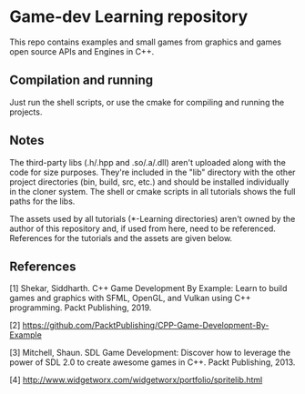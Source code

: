 # Game-dev Learning repository

This repo contains examples and small games from graphics and games open source APIs and Engines in C++.

## Compilation and running

Just run the shell scripts, or use the cmake for compiling and running the projects.

## Notes

The third-party libs (.h/.hpp and .so/.a/.dll) aren't uploaded along with the code for size purposes. They're included in the "lib" directory with the other project directories (bin, build, src, etc.) and should be installed individually in the cloner system. The shell or cmake scripts in all tutorials shows the full paths for the libs.

The assets used by all tutorials (*-Learning directories) aren't owned by the author of this repository and, if used from here, need to be referenced. References for the tutorials and the assets are given below.

## References

[1] Shekar, Siddharth. C++ Game Development By Example: Learn to build games and graphics with SFML, OpenGL, and Vulkan using C++ programming. Packt Publishing, 2019.

[2] https://github.com/PacktPublishing/CPP-Game-Development-By-Example

[3] Mitchell, Shaun. SDL Game Development: Discover how to leverage the power of SDL 2.0 to
create awesome games in C++. Packt Publishing, 2013.

[4] http://www.widgetworx.com/widgetworx/portfolio/spritelib.html
